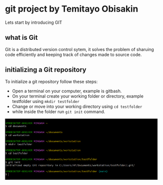 # git project by Temitayo Obisakin 

Lets start by introducing GIT

## what is Git 

Git is a distributed version control sytem, it solves the problem of sharuing code efficiently and keeping track of changes made to source code.

## initializing a Git repository

To initialize a git repository follow these steps:

- Open a terminal on your computer, example is gitbash.
- On your terminal create your working folder or directory, example testfolder using `mkdir testfolder`
- Change or move into your working directory using `cd testfolder`
- while inside the folder run `git init` command.

![git init](./image/git%20init.jpg)


